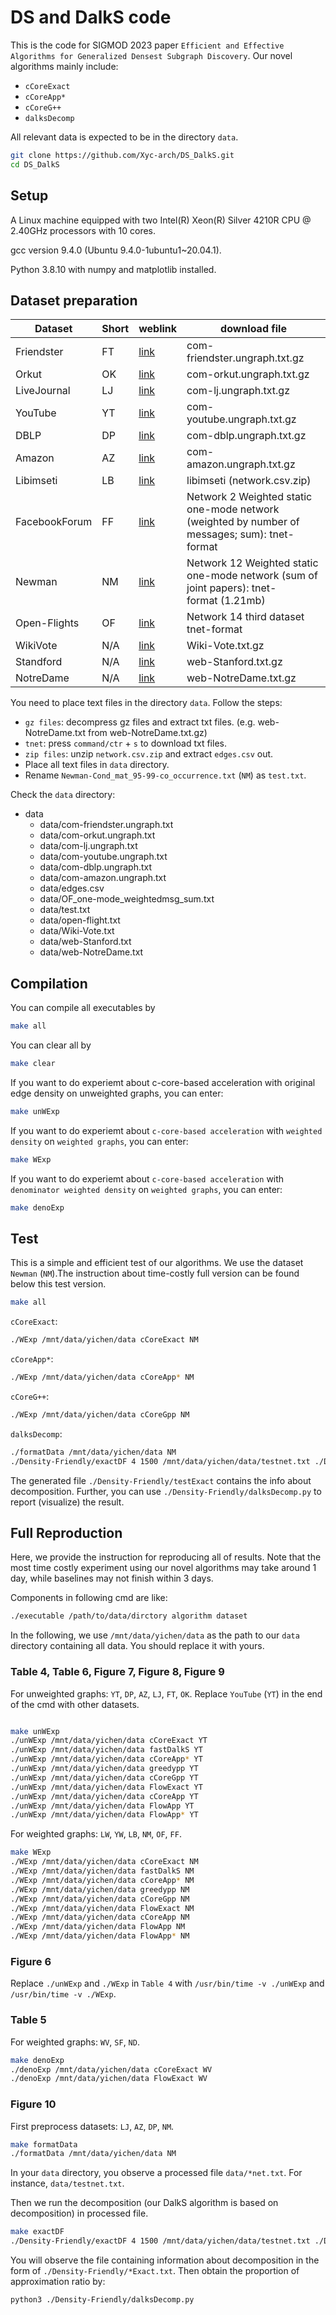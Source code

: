 # DS and DalkS code

This is the code for SIGMOD 2023 paper `Efficient and Effective Algorithms for Generalized Densest Subgraph Discovery`. Our novel algorithms mainly include:

- `cCoreExact`
- `cCoreApp*`
- `cCoreG++`
- `dalksDecomp`

All relevant data is expected to be in the directory `data`.

```sh
git clone https://github.com/Xyc-arch/DS_DalkS.git
cd DS_DalkS
```

## Setup

A Linux machine equipped with two Intel(R) Xeon(R) Silver 4210R CPU @ 2.40GHz processors with 10 cores.

gcc version 9.4.0 (Ubuntu 9.4.0-1ubuntu1~20.04.1).

Python 3.8.10 with numpy and matplotlib installed.


## Dataset preparation

|  Dataset  |  Short  |  weblink  |  download file  | 
| --------- | ------- | --------- | --------------- | 
| Friendster | FT | [link](https://snap.stanford.edu/data/com-Friendster.html) | com-friendster.ungraph.txt.gz | 
| Orkut | OK | [link](https://snap.stanford.edu/data/com-Orkut.html) | com-orkut.ungraph.txt.gz |
| LiveJournal | LJ | [link](https://snap.stanford.edu/data/com-LiveJournal.html) | com-lj.ungraph.txt.gz |
| YouTube | YT | [link](https://snap.stanford.edu/data/com-Youtube.html) | com-youtube.ungraph.txt.gz |
| DBLP | DP | [link](https://snap.stanford.edu/data/com-DBLP.html) | com-dblp.ungraph.txt.gz |
| Amazon | AZ | [link](https://snap.stanford.edu/data/com-Amazon.html) | com-amazon.ungraph.txt.gz |
| Libimseti | LB | [link](https://networks.skewed.de/net/libimseti) | libimseti (network.csv.zip) |
| FacebookForum | FF | [link](https://toreopsahl.com/datasets/) | Network 2 Weighted static one-mode network (weighted by number of messages; sum): tnet-format |
| Newman | NM | [link](https://toreopsahl.com/datasets/) | Network 12 Weighted static one-mode network (sum of joint papers): tnet-format (1.21mb) |
| Open-Flights| OF | [link](https://toreopsahl.com/datasets/) | Network 14 third dataset tnet-format |
| WikiVote | N/A | [link](https://snap.stanford.edu/data/wiki-Vote.html) | Wiki-Vote.txt.gz |
| Standford | N/A | [link](https://snap.stanford.edu/data/web-Stanford.html) | web-Stanford.txt.gz |
| NotreDame | N/A | [link](https://snap.stanford.edu/data/web-NotreDame.html) | web-NotreDame.txt.gz |

You need to place text files in the directory `data`. Follow the steps:

- `gz files`: decompress gz files and extract txt files. (e.g. web-NotreDame.txt from web-NotreDame.txt.gz)
- `tnet`: press `command/ctr` + `s` to download txt files.
- `zip files`: unzip `network.csv.zip` and extract `edges.csv` out.
- Place all text files in `data` directory.
- Rename `Newman-Cond_mat_95-99-co_occurrence.txt` (`NM`) as `test.txt`.

Check the `data` directory:


 * data
    * data/com-friendster.ungraph.txt
    * data/com-orkut.ungraph.txt
    * data/com-lj.ungraph.txt
    * data/com-youtube.ungraph.txt
    * data/com-dblp.ungraph.txt
    * data/com-amazon.ungraph.txt
    * data/edges.csv
    * data/OF_one-mode_weightedmsg_sum.txt
    * data/test.txt
    * data/open-flight.txt
    * data/Wiki-Vote.txt
    * data/web-Stanford.txt
    * data/web-NotreDame.txt



## Compilation

You can compile all executables by

```sh
make all
```

You can clear all by

```sh
make clear
```

If you want to do experiemt about c-core-based acceleration with original edge density on unweighted graphs, you can enter:

```sh
make unWExp
```

If you want to do experiemt about `c-core-based acceleration` with `weighted density` on `weighted graphs`, you can enter:

```sh
make WExp
```

If you want to do experiemt about `c-core-based acceleration` with `denominator weighted density` on `weighted graphs`, you can enter:

```sh
make denoExp
```

## Test 

This is a simple and efficient test of our algorithms. We use the dataset `Newman` (`NM`).The instruction about time-costly full version can be found below this test version.

```sh
make all
```

`cCoreExact`:

```sh
./WExp /mnt/data/yichen/data cCoreExact NM
```

`cCoreApp*`:

```sh
./WExp /mnt/data/yichen/data cCoreApp* NM
```

`cCoreG++`:

```sh
./WExp /mnt/data/yichen/data cCoreGpp NM
```

`dalksDecomp`:

```sh
./formatData /mnt/data/yichen/data NM
./Density-Friendly/exactDF 4 1500 /mnt/data/yichen/data/testnet.txt ./Density-Friendly/rates.txt ./Density-Friendly/pavafit.txt ./Density-Friendly/cuts.txt ./Density-Friendly/testExact.txt
```

The generated file `./Density-Friendly/testExact` contains the info about decomposition. Further, you can use `./Density-Friendly/dalksDecomp.py` to report (visualize) the result.


## Full Reproduction

Here, we provide the instruction for reproducing all of results. Note that the most time costly experiment using our novel algorithms may take around 1 day, while baselines may not finish within 3 days.

Components in following cmd are like:

```sh
./executable /path/to/data/dirctory algorithm dataset
```
In the following, we use `/mnt/data/yichen/data` as the path to our `data` directory containing all data. You should replace it with yours.


### Table 4, Table 6, Figure 7, Figure 8, Figure 9

For unweighted graphs: `YT`, `DP`, `AZ`, `LJ`, `FT`, `OK`. Replace `YouTube` (`YT`) in the end of the cmd with other datasets.
```sh

make unWExp
./unWExp /mnt/data/yichen/data cCoreExact YT
./unWExp /mnt/data/yichen/data fastDalkS YT
./unWExp /mnt/data/yichen/data cCoreApp* YT
./unWExp /mnt/data/yichen/data greedypp YT
./unWExp /mnt/data/yichen/data cCoreGpp YT
./unWExp /mnt/data/yichen/data FlowExact YT
./unWExp /mnt/data/yichen/data cCoreApp YT
./unWExp /mnt/data/yichen/data FlowApp YT
./unWExp /mnt/data/yichen/data FlowApp* YT
```

For weighted graphs: `LW`, `YW`, `LB`, `NM`, `OF`, `FF`.

```sh
make WExp
./WExp /mnt/data/yichen/data cCoreExact NM
./WExp /mnt/data/yichen/data fastDalkS NM
./WExp /mnt/data/yichen/data cCoreApp* NM
./WExp /mnt/data/yichen/data greedypp NM
./WExp /mnt/data/yichen/data cCoreGpp NM
./WExp /mnt/data/yichen/data FlowExact NM
./WExp /mnt/data/yichen/data cCoreApp NM
./WExp /mnt/data/yichen/data FlowApp NM
./WExp /mnt/data/yichen/data FlowApp* NM
```


### Figure 6

Replace `./unWExp` and `./WExp` in `Table 4` with `/usr/bin/time -v ./unWExp` and `/usr/bin/time -v ./WExp`.


### Table 5

For weighted graphs: `WV`, `SF`, `ND`.

```sh
make denoExp
./denoExp /mnt/data/yichen/data cCoreExact WV
./denoExp /mnt/data/yichen/data FlowExact WV
```


### Figure 10

First preprocess datasets: `LJ`, `AZ`, `DP`, `NM`.

```sh
make formatData
./formatData /mnt/data/yichen/data NM
```

In your `data` directory, you observe a processed file `data/*net.txt`. For instance, `data/testnet.txt`.

Then we run the decomposition (our DalkS algorithm is based on decomposition) in processed file.

```sh
make exactDF
./Density-Friendly/exactDF 4 1500 /mnt/data/yichen/data/testnet.txt ./Density-Friendly/rates.txt ./Density-Friendly/pavafit.txt ./Density-Friendly/cuts.txt ./Density-Friendly/testExact.txt
```

You will observe the file containing information about decomposition in the form of `./Density-Friendly/*Exact.txt`. Then obtain the proportion of approximation ratio by:

```sh
python3 ./Density-Friendly/dalksDecomp.py
```




